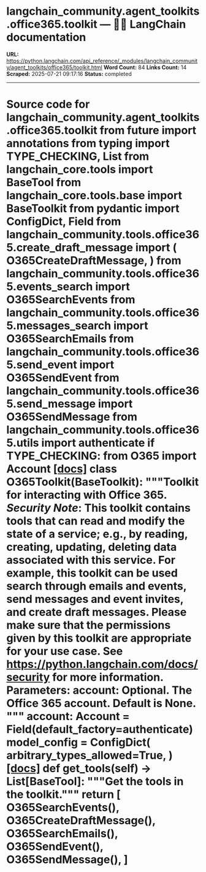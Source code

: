 # langchain_community.agent_toolkits.office365.toolkit — 🦜🔗 LangChain  documentation

**URL:** https://python.langchain.com/api_reference/_modules/langchain_community/agent_toolkits/office365/toolkit.html
**Word Count:** 84
**Links Count:** 14
**Scraped:** 2025-07-21 09:17:16
**Status:** completed

---

# Source code for langchain\_community.agent\_toolkits.office365.toolkit               from __future__ import annotations          from typing import TYPE_CHECKING, List          from langchain_core.tools import BaseTool     from langchain_core.tools.base import BaseToolkit     from pydantic import ConfigDict, Field          from langchain_community.tools.office365.create_draft_message import (         O365CreateDraftMessage,     )     from langchain_community.tools.office365.events_search import O365SearchEvents     from langchain_community.tools.office365.messages_search import O365SearchEmails     from langchain_community.tools.office365.send_event import O365SendEvent     from langchain_community.tools.office365.send_message import O365SendMessage     from langchain_community.tools.office365.utils import authenticate          if TYPE_CHECKING:         from O365 import Account                              [[docs]](https://python.langchain.com/api_reference/community/agent_toolkits/langchain_community.agent_toolkits.office365.toolkit.O365Toolkit.html#langchain_community.agent_toolkits.office365.toolkit.O365Toolkit)     class O365Toolkit(BaseToolkit):         """Toolkit for interacting with Office 365.              *Security Note*: This toolkit contains tools that can read and modify             the state of a service; e.g., by reading, creating, updating, deleting             data associated with this service.                  For example, this toolkit can be used search through emails and events,             send messages and event invites, and create draft messages.                  Please make sure that the permissions given by this toolkit             are appropriate for your use case.                  See https://python.langchain.com/docs/security for more information.              Parameters:             account: Optional. The Office 365 account. Default is None.         """              account: Account = Field(default_factory=authenticate)              model_config = ConfigDict(             arbitrary_types_allowed=True,         )                         [[docs]](https://python.langchain.com/api_reference/community/agent_toolkits/langchain_community.agent_toolkits.office365.toolkit.O365Toolkit.html#langchain_community.agent_toolkits.office365.toolkit.O365Toolkit.get_tools)         def get_tools(self) -> List[BaseTool]:             """Get the tools in the toolkit."""             return [                 O365SearchEvents(),                 O365CreateDraftMessage(),                 O365SearchEmails(),                 O365SendEvent(),                 O365SendMessage(),             ]